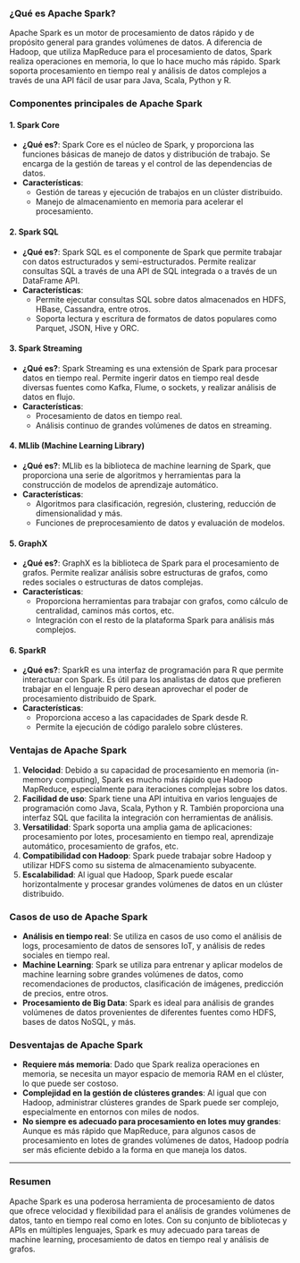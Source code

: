 
### **¿Qué es Apache Spark?**
Apache Spark es un motor de procesamiento de datos rápido y de propósito general para grandes volúmenes de datos. A diferencia de Hadoop, que utiliza MapReduce para el procesamiento de datos, Spark realiza operaciones en memoria, lo que lo hace mucho más rápido. Spark soporta procesamiento en tiempo real y análisis de datos complejos a través de una API fácil de usar para Java, Scala, Python y R.

### **Componentes principales de Apache Spark**

#### **1. Spark Core**
- **¿Qué es?**: Spark Core es el núcleo de Spark, y proporciona las funciones básicas de manejo de datos y distribución de trabajo. Se encarga de la gestión de tareas y el control de las dependencias de datos.
- **Características**:
  - Gestión de tareas y ejecución de trabajos en un clúster distribuido.
  - Manejo de almacenamiento en memoria para acelerar el procesamiento.

#### **2. Spark SQL**
- **¿Qué es?**: Spark SQL es el componente de Spark que permite trabajar con datos estructurados y semi-estructurados. Permite realizar consultas SQL a través de una API de SQL integrada o a través de un DataFrame API.
- **Características**:
  - Permite ejecutar consultas SQL sobre datos almacenados en HDFS, HBase, Cassandra, entre otros.
  - Soporta lectura y escritura de formatos de datos populares como Parquet, JSON, Hive y ORC.

#### **3. Spark Streaming**
- **¿Qué es?**: Spark Streaming es una extensión de Spark para procesar datos en tiempo real. Permite ingerir datos en tiempo real desde diversas fuentes como Kafka, Flume, o sockets, y realizar análisis de datos en flujo.
- **Características**:
  - Procesamiento de datos en tiempo real.
  - Análisis continuo de grandes volúmenes de datos en streaming.
  
#### **4. MLlib (Machine Learning Library)**
- **¿Qué es?**: MLlib es la biblioteca de machine learning de Spark, que proporciona una serie de algoritmos y herramientas para la construcción de modelos de aprendizaje automático.
- **Características**:
  - Algoritmos para clasificación, regresión, clustering, reducción de dimensionalidad y más.
  - Funciones de preprocesamiento de datos y evaluación de modelos.

#### **5. GraphX**
- **¿Qué es?**: GraphX es la biblioteca de Spark para el procesamiento de grafos. Permite realizar análisis sobre estructuras de grafos, como redes sociales o estructuras de datos complejas.
- **Características**:
  - Proporciona herramientas para trabajar con grafos, como cálculo de centralidad, caminos más cortos, etc.
  - Integración con el resto de la plataforma Spark para análisis más complejos.

#### **6. SparkR**
- **¿Qué es?**: SparkR es una interfaz de programación para R que permite interactuar con Spark. Es útil para los analistas de datos que prefieren trabajar en el lenguaje R pero desean aprovechar el poder de procesamiento distribuido de Spark.
- **Características**:
  - Proporciona acceso a las capacidades de Spark desde R.
  - Permite la ejecución de código paralelo sobre clústeres.

### **Ventajas de Apache Spark**

1. **Velocidad**: Debido a su capacidad de procesamiento en memoria (in-memory computing), Spark es mucho más rápido que Hadoop MapReduce, especialmente para iteraciones complejas sobre los datos.
2. **Facilidad de uso**: Spark tiene una API intuitiva en varios lenguajes de programación como Java, Scala, Python y R. También proporciona una interfaz SQL que facilita la integración con herramientas de análisis.
3. **Versatilidad**: Spark soporta una amplia gama de aplicaciones: procesamiento por lotes, procesamiento en tiempo real, aprendizaje automático, procesamiento de grafos, etc.
4. **Compatibilidad con Hadoop**: Spark puede trabajar sobre Hadoop y utilizar HDFS como su sistema de almacenamiento subyacente.
5. **Escalabilidad**: Al igual que Hadoop, Spark puede escalar horizontalmente y procesar grandes volúmenes de datos en un clúster distribuido.

### **Casos de uso de Apache Spark**
- **Análisis en tiempo real**: Se utiliza en casos de uso como el análisis de logs, procesamiento de datos de sensores IoT, y análisis de redes sociales en tiempo real.
- **Machine Learning**: Spark se utiliza para entrenar y aplicar modelos de machine learning sobre grandes volúmenes de datos, como recomendaciones de productos, clasificación de imágenes, predicción de precios, entre otros.
- **Procesamiento de Big Data**: Spark es ideal para análisis de grandes volúmenes de datos provenientes de diferentes fuentes como HDFS, bases de datos NoSQL, y más.

### **Desventajas de Apache Spark**
- **Requiere más memoria**: Dado que Spark realiza operaciones en memoria, se necesita un mayor espacio de memoria RAM en el clúster, lo que puede ser costoso.
- **Complejidad en la gestión de clústeres grandes**: Al igual que con Hadoop, administrar clústeres grandes de Spark puede ser complejo, especialmente en entornos con miles de nodos.
- **No siempre es adecuado para procesamiento en lotes muy grandes**: Aunque es más rápido que MapReduce, para algunos casos de procesamiento en lotes de grandes volúmenes de datos, Hadoop podría ser más eficiente debido a la forma en que maneja los datos.

---

### **Resumen**

Apache Spark es una poderosa herramienta de procesamiento de datos que ofrece velocidad y flexibilidad para el análisis de grandes volúmenes de datos, tanto en tiempo real como en lotes. Con su conjunto de bibliotecas y APIs en múltiples lenguajes, Spark es muy adecuado para tareas de machine learning, procesamiento de datos en tiempo real y análisis de grafos.

